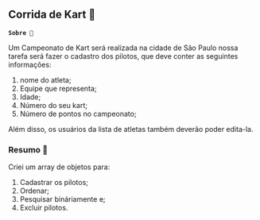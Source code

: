 ## Corrida de Kart 🌸

**`Sobre 📌`**

Um Campeonato de Kart será realizada na cidade de São Paulo nossa tarefa será fazer o cadastro dos pilotos, que deve conter as seguintes informações:

1. nome do atleta;
2. Equipe que representa;
3. Idade;
4. Número do seu kart;
5. Número de pontos no campeonato;

Além disso, os usuários da lista de atletas também deverão poder edita-la.

### Resumo 🧮

Criei um array de objetos para:

1. Cadastrar os pilotos;
2. Ordenar;
3. Pesquisar bináriamente e;
4. Excluir pilotos. 
